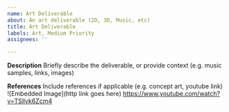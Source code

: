 ```yaml
---
name: Art Deliverable
about: An art deliverable (2D, 3D, Music, etc)
title: Art Deliverable
labels: Art, Medium Priority
assignees: ''

---
```


**Description**
Briefly describe the deliverable, or provide context (e.g. music samples, links, images)

**References**
Include references if applicable (e.g. concept art, youtube link)
![Embedded Image](http link goes here)
https://www.youtube.com/watch?v=TSllyk6Zcm4
